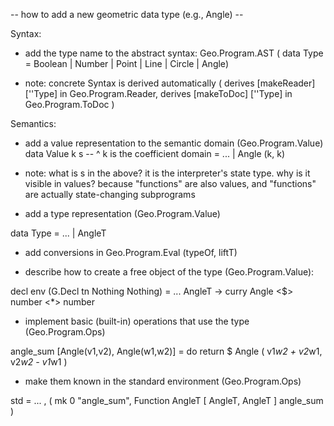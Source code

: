 -- how to add a new geometric data type (e.g., Angle) --

Syntax:

* add the type name to the abstract syntax:  Geo.Program.AST
  ( data Type = Boolean | Number | Point | Line | Circle | Angle)

* note: concrete Syntax is derived automatically
  ( derives [makeReader] [''Type]  in Geo.Program.Reader,
  derives [makeToDoc] [''Type]  in Geo.Program.ToDoc )

Semantics:

* add a value representation to the semantic domain (Geo.Program.Value)
 data Value k s  -- ^  k is the coefficient domain
    = ... | Angle (k, k)

* note: what is s in the above? it is the interpreter's state type.
why is it visible in values? because "functions" are also values,
and "functions" are actually state-changing subprograms

* add a type representation (Geo.Program.Value)

data Type = ... | AngleT

* add conversions in Geo.Program.Eval (typeOf, liftT)

* describe how to create a free object of the type (Geo.Program.Value):

decl env (G.Decl tn Nothing Nothing) = ...
      AngleT -> curry Angle <$> number <*> number

* implement basic (built-in) operations that use the type (Geo.Program.Ops)

angle_sum [Angle(v1,v2), Angle(w1,w2)] = do
  return $ Angle ( v1*w2 + v2*w1, v2*w2 - v1*w1 )

* make them known in the standard environment (Geo.Program.Ops)

std = ...
  , ( mk 0 "angle_sum", Function AngleT [ AngleT, AngleT ] angle_sum )


